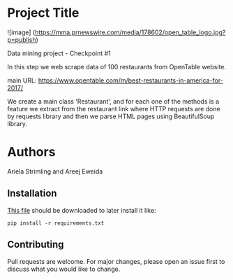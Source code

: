 # Project Title 
![image] (https://mma.prnewswire.com/media/178602/open_table_logo.jpg?p=publish)

Data mining project - Checkpoint #1

In this step we web scrape data of 100 restaurants from OpenTable website.

main URL: https://www.opentable.com/m/best-restaurants-in-america-for-2017/

We create a main class 'Restaurant', and for each one of the methods is a feature we extract from the restaurant link 
where HTTP requests are done by requests library and then we parse HTML pages using BeautifulSoup library.

# Authors 
Ariela Strimling and Areej Eweida

## Installation
[This file](https://github.com/arstrim/project/blob/master/requirements.txt) should be downloaded to later install it like:
```
pip install -r requirements.txt
```

## Contributing
Pull requests are welcome. For major changes, please open an issue first to discuss what you would like to change.

